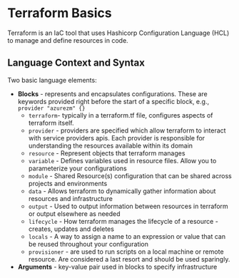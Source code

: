 # Terraform Basics
Terraform is an IaC tool that uses Hashicorp Configuration Language (HCL) to manage and define resources in code.

## Language Context and Syntax 
Two basic language elements:
* **Blocks** - represents and encapsulates configurations. These are keywords provided right before the start of a specific block, e.g., `provider "azurezm" {}`
  * `terraform`- typically in a terraform.tf file, configures aspects of terraform itself. 
  * `provider` - providers are specified which allow terraform to interact with service providers apis. Each provider is responsible for understanding the resources available within its domain
  * `resource` - Represent objects that terraform manages 
  * `variable` - Defines variables used in resource files. Allow you to parameterize your configurations 
  * `module` - Shared Resource(s) configuration that can be shared across projects and environments 
  * `data` - Allows terraform to dynamically gather information about resources and infrastructure 
  * `output` - Used to output information between resources in terraform or output elsewhere as needed
  * `lifecycle` - How terraform manages the lifecycle of a resource - creates, updates and deletes
  * `locals` - A way to assign a name to an expression or value that can be reused throughout your configuration 
  * `provisioner` - are used to run scripts on a local machine or remote resource. Are considered a last resort and should be used sparingly. 
* **Arguments** - key-value pair used in blocks to specify infrastructure 

